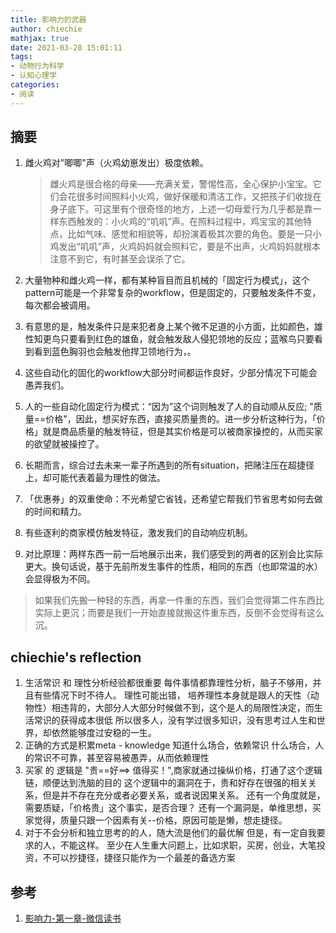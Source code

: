 ```yaml
---
title: 影响力的武器
author: chiechie
mathjax: true
date: 2021-03-28 15:01:11
tags:
- 动物行为科学 
- 认知心理学
categories:
- 阅读
---
```


## 摘要

1. 雌火鸡对"唧唧"声（火鸡幼崽发出）极度依赖。
   
   > 雌火鸡是很合格的母亲——充满关爱，警惕性高，全心保护小宝宝。它们会花很多时间照料小火鸡，做好保暖和清洁工作，又把孩子们收拢在身子底下。可这里有个很奇怪的地方，上述一切母爱行为几乎都是靠一样东西触发的：小火鸡的“叽叽”声。在照料过程中，鸡宝宝的其他特点，比如气味、感觉和相貌等，却扮演着极其次要的角色。要是一只小鸡发出“叽叽”声，火鸡妈妈就会照料它，要是不出声，火鸡妈妈就根本注意不到它，有时甚至会误杀了它。

2. 大量物种和雌火鸡一样，都有某种盲目而且机械的「固定行为模式」，这个pattern可能是一个非常复杂的workflow，但是固定的，只要触发条件不变，每次都会被调用。
3. 有意思的是，触发条件只是来犯者身上某个微不足道的小方面，比如颜色，雄性知更鸟只要看到红色的雄鱼，就会触发敌人侵犯领地的反应；蓝喉鸟只要看到看到蓝色胸羽也会触发他捍卫领地行为，。
4. 这些自动化的固化的workflow大部分时间都运作良好，少部分情况下可能会愚弄我们。
5. 人的一些自动化固定行为模式：“因为”这个词则触发了人的自动顺从反应; "质量==价格"，因此，想买好东西，直接买质量贵的。进一步分析这种行为，「价格」就是商品质量的触发特征，但是其实价格是可以被商家操控的，从而买家的欲望就被操控了。
6. 长期而言，综合过去未来一辈子所遇到的所有situation，把赌注压在超捷径上，却可能代表着最为理性的做法。
7. 「优惠券」的双重使命：不光希望它省钱，还希望它帮我们节省思考如何去做的时间和精力。
8. 有些逐利的商家模仿触发特征，激发我们的自动响应机制。
9. 对比原理：两样东西一前一后地展示出来，我们感受到的两者的区别会比实际更大。换句话说，基于先前所发生事件的性质，相同的东西（也即常温的水）会显得极为不同。

> 如果我们先搬一种轻的东西，再拿一件重的东西，我们会觉得第二件东西比实际上更沉；而要是我们一开始直接就搬这件重东西，反倒不会觉得有这么沉。



## chiechie's reflection


1. 生活常识 和 理性分析经验都很重要
每件事情都靠理性分析，脑子不够用，并且有些情况下时不待人。
理性可能出错，
培养理性本身就是跟人的天性（动物性）相违背的，大部分人大部分时候做不到，这个是人的局限性决定，而生活常识的获得成本很低
所以很多人，没有学过很多知识，没有思考过人生和世界，却依然能够度过安稳的一生。
2. 正确的方式是积累meta - knowledge 知道什么场合，依赖常识
什么场合，人的常识不可靠，甚至容易被愚弄，从而依赖理性
3. 买家 的 逻辑是 "贵==好==> 值得买！",商家就通过操纵价格，打通了这个逻辑链，顺便达到洗脑的目的
这个逻辑中的漏洞在于，贵和好存在很强的相关关系，但是并不存在充分或者必要关系，或者说因果关系。
还有一个角度就是，需要质疑，「价格贵」这个事实，是否合理？
还有一个漏洞是，单维思想，买家觉得，质量只跟一个因素有关--价格，原因可能是懒，想走捷径。
4. 对于不会分析和独立思考的的人，随大流是他们的最优解
但是，有一定自我要求的人，不能这样。
至少在人生重大问题上，比如求职，买房，创业，大笔投资，不可以抄捷径，捷径只能作为一个最差的备选方案


## 参考
1. [影响力-第一章-微信读书](https://weread.qq.com/web/reader/f5e32d805c9082f5e041522)